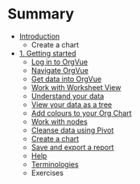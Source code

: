 # Summary

* [Introduction](README.md)
   * Create a chart
* [1. Getting started](chapter01/1-0.readme.md)
   * [Log in to OrgVue](chapter01/1-1.login.md)
   * [Navigate OrgVue](chapter01/1-2.navigate.md)
   * [Get data into OrgVue](chapter01/1-3.getdatain.md)
   * [Work with Worksheet View](chapter01/1-4.worksheetview.md)
   * [Understand your data](chapter01/1-5.understand_data.md)
   * [View your data as a tree](chapter01/1-6.tree.md)
   * [Add colours to your Org Chart](chapter01/colours_basic.md)
   * [Work with nodes](chapter01/work_with_nodes.md)
   * [Cleanse data using Pivot](chapter01/cleanse_data_using_pivot.md)
   * [Create a chart](chapter01/chartbasic.md)
   * [Save and export a report](chapter01/save_export.md)
   * [Help](chapter01/help.md)
   * [Terminologies](chapter01/terms.md)
   * Exercises


